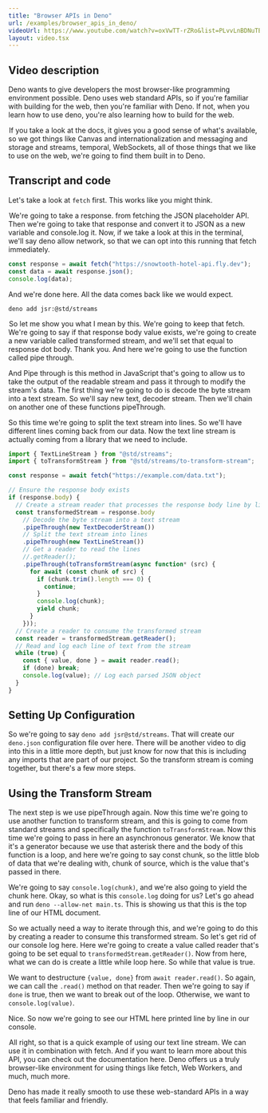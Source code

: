 ```yaml
---
title: "Browser APIs in Deno"
url: /examples/browser_apis_in_deno/
videoUrl: https://www.youtube.com/watch?v=oxVwTT-rZRo&list=PLvvLnBDNuTEov9EBIp3MMfHlBxaKGRWTe&index=6
layout: video.tsx
---
```


## Video description

Deno wants to give developers the most browser-like programming environment
possible. Deno uses web standard APIs, so if you're familiar with building for
the web, then you're familiar with Deno. If not, when you learn how to use deno,
you're also learning how to build for the web.

 If you take a look at the docs, it gives you a good sense of what's available,
so we got things like Canvas and internationalization and messaging and storage
and streams, temporal, WebSockets, all of those things that we like to use on
the web, we're going to find them built in to Deno.

## Transcript and code

Let's take a look at `fetch` first. This works like you might think.

 We're going to take a response. from fetching the JSON placeholder API. Then
we're going to take that response and convert it to JSON as a new variable and
console.log it. Now, if we take a look at this in the terminal, we'll say deno
allow network, so that we can opt into this running that fetch immediately.

```javascript title="main.ts"
const response = await fetch("https://snowtooth-hotel-api.fly.dev");
const data = await response.json();
console.log(data);
```

And we're done here. All the data comes back like we would expect.

```shell
deno add jsr:@std/streams
```

 So let me show you what I mean by this. We're going to keep that fetch. We're
going to say if that response body value exists, we're going to create a new
variable called transformed stream, and we'll set that equal to response dot
body. Thank you. And here we're going to use the function called pipe through.

And Pipe through is this method in JavaScript that's going to allow us to take
the output of the readable stream and pass it through to modify the stream's
data. The first thing we're going to do is decode the byte stream into a text
stream. So we'll say new text, decoder stream. Then we'll chain on another one
of these functions pipeThrough.

So this time we're going to split the text stream into lines. So we'll have
different lines coming back from our data. Now the text line stream is actually
coming from a library that we need to include.

```javascript
import { TextLineStream } from "@std/streams";
import { toTransformStream } from "@std/streams/to-transform-stream";

const response = await fetch("https://example.com/data.txt");

// Ensure the response body exists
if (response.body) {
  // Create a stream reader that processes the response body line by line
  const transformedStream = response.body
    // Decode the byte stream into a text stream
    .pipeThrough(new TextDecoderStream())
    // Split the text stream into lines
    .pipeThrough(new TextLineStream())
    // Get a reader to read the lines
    //.getReader();
    .pipeThrough(toTransformStream(async function* (src) {
      for await (const chunk of src) {
        if (chunk.trim().length === 0) {
          continue;
        }
        console.log(chunk);
        yield chunk;
      }
    }));
  // Create a reader to consume the transformed stream
  const reader = transformedStream.getReader();
  // Read and log each line of text from the stream
  while (true) {
    const { value, done } = await reader.read();
    if (done) break;
    console.log(value); // Log each parsed JSON object
  }
}
```

## Setting Up Configuration

So we're going to say `deno add jsr@std/streams`. That will create our
`deno.json` configuration file over here. There will be another video to dig
into this in a little more depth, but just know for now that this is including
any imports that are part of our project. So the transform stream is coming
together, but there's a few more steps.

## Using the Transform Stream

The next step is we use pipeThrough again. Now this time we're going to use
another function to transform stream, and this is going to come from standard
streams and specifically the function `toTransformStream`. Now this time we're
going to pass in here an asynchronous generator. We know that it's a generator
because we use that asterisk there and the body of this function is a loop, and
here we're going to say const chunk, so the little blob of data that we're
dealing with, chunk of source, which is the value that's passed in there.

We're going to say `console.log(chunk)`, and we're also going to yield the chunk
here. Okay, so what is this `console.log` doing for us? Let's go ahead and run
`deno --allow-net main.ts`. This is showing us that this is the top line of our
HTML document.

So we actually need a way to iterate through this, and we're going to do this by
creating a reader to consume this transformed stream. So let's get rid of our
console log here. Here we're going to create a value called reader that's going
to be set equal to `transformedStream.getReader()`. Now from here, what we can
do is create a little while loop here. So while that value is true.

We want to destructure `{value, done}` from `await reader.read()`. So again, we
can call the `.read()` method on that reader. Then we're going to say if `done`
is true, then we want to break out of the loop. Otherwise, we want to
`console.log(value)`.

Nice. So now we're going to see our HTML here printed line by line in our
console.

 All right, so that is a quick example of using our text line stream. We can use
it in combination with fetch. And if you want to learn more about this API, you
can check out the documentation here. Deno offers us a truly browser-like
environment for using things like fetch, Web Workers, and much, much more.

Deno has made it really smooth to use these web-standard APIs in a way that
feels familiar and friendly.
